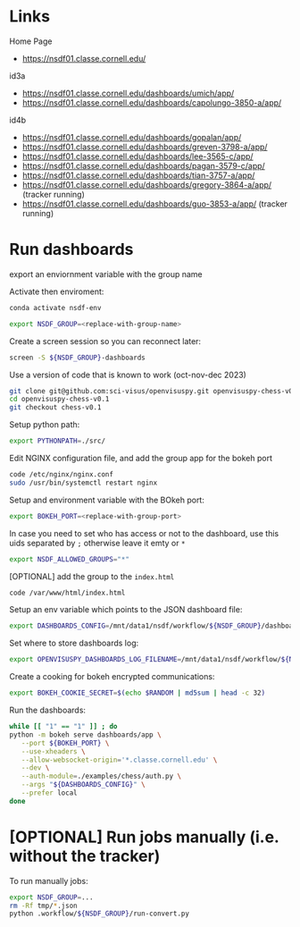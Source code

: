 
# Links

Home Page
- https://nsdf01.classe.cornell.edu/

id3a

- https://nsdf01.classe.cornell.edu/dashboards/umich/app/
- https://nsdf01.classe.cornell.edu/dashboards/capolungo-3850-a/app/

id4b

- https://nsdf01.classe.cornell.edu/dashboards/gopalan/app/
- https://nsdf01.classe.cornell.edu/dashboards/greven-3798-a/app/
- https://nsdf01.classe.cornell.edu/dashboards/lee-3565-c/app/
- https://nsdf01.classe.cornell.edu/dashboards/pagan-3579-c/app/
- https://nsdf01.classe.cornell.edu/dashboards/tian-3757-a/app/
- https://nsdf01.classe.cornell.edu/dashboards/gregory-3864-a/app/ (tracker running)
- https://nsdf01.classe.cornell.edu/dashboards/guo-3853-a/app/ (tracker running)


# Run dashboards

export an enviornment variable with the group name


Activate then enviroment:

```bash
conda activate nsdf-env
```

```bash
export NSDF_GROUP=<replace-with-group-name>
```

Create a screen session so you can reconnect later:

```bash
screen -S ${NSDF_GROUP}-dashboards
```

Use a version of code that is known to work (oct-nov-dec 2023)

```bash
git clone git@github.com:sci-visus/openvisuspy.git openvisuspy-chess-v0.1
cd openvisuspy-chess-v0.1
git checkout chess-v0.1
```

Setup python path:

```bash
export PYTHONPATH=./src/
```


Edit NGINX configuration file, and add the group app for the bokeh port

```bash
code /etc/nginx/nginx.conf
sudo /usr/bin/systemctl restart nginx
```

Setup and environment variable with the BOkeh port:

```bash
export BOKEH_PORT=<replace-with-group-port>

```
In case you need to set who has access or not to the dashboard, use this uids separated by `;` otherwise leave it emty or `*`

```bash
export NSDF_ALLOWED_GROUPS="*"
```

[OPTIONAL] add the group to the `index.html`

```bash
code /var/www/html/index.html
```

Setup an env variable which points to the JSON dashboard file:

```bash
export DASHBOARDS_CONFIG=/mnt/data1/nsdf/workflow/${NSDF_GROUP}/dashboards.json
```

Set where to store dashboards log:

```bash
export OPENVISUSPY_DASHBOARDS_LOG_FILENAME=/mnt/data1/nsdf/workflow/${NSDF_GROUP}/dashboards.log
```

Create a cooking for bokeh encrypted communications:

```bash
export BOKEH_COOKIE_SECRET=$(echo $RANDOM | md5sum | head -c 32)
```

Run the dashboards:

```bash
while [[ "1" == "1" ]] ; do
python -m bokeh serve dashboards/app \
   --port ${BOKEH_PORT} \
   --use-xheaders \
   --allow-websocket-origin='*.classe.cornell.edu' \
   --dev \
   --auth-module=./examples/chess/auth.py \
   --args "${DASHBOARDS_CONFIG}" \
   --prefer local
done
```

# [OPTIONAL] Run jobs manually (i.e. without the tracker)

To run manually jobs:

```bash
export NSDF_GROUP=...
rm -Rf tmp/*.json
python .workflow/${NSDF_GROUP}/run-convert.py 
```







